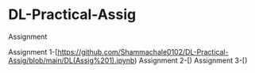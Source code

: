 # DL-Practical-Assig
Assignment

Assignment 1-[https://github.com/Shammachale0102/DL-Practical-Assig/blob/main/DL(Assig%201).ipynb)
Assignment 2-[)
Assignment 3-[)
